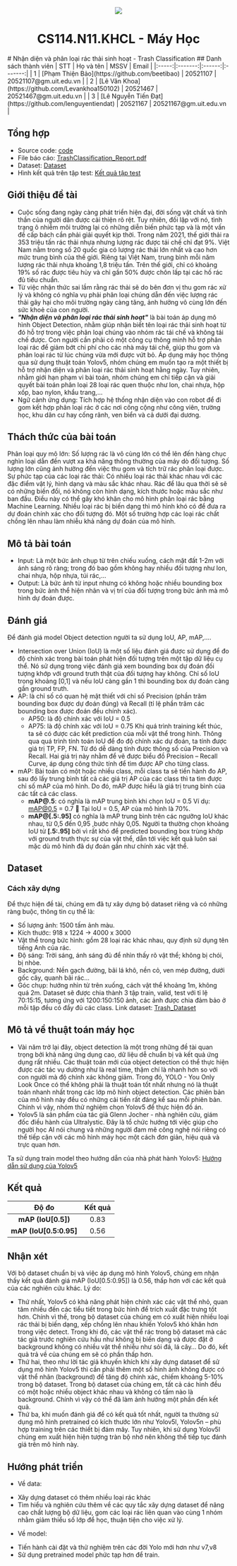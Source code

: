 <p align="center">
   <a href="https://www.uit.edu.vn/">
      <img src="https://i.imgur.com/WmMnSRt.png" border="none">
   </a>
</p>
<h1 align="center">
    CS114.N11.KHCL - Máy Học
</h1>
# Nhận diện và phân loại rác thải sinh hoạt - Trash Classification
## Danh sách thành viên
| STT | Họ và tên | MSSV | Email |
|:-----:|:-------:|:------:|:-------:|
| 1 | [Phạm Thiện Bảo](https://github.com/beetibao) | 20521107 | 20521107@gm.uit.edu.vn |
| 2 | [Lê Văn Khoa](https://github.com/Levankhoa150102) | 20521467 | 20521467@gm.uit.edu.vn |
| 3 | [Lê Nguyễn Tiến Đạt](https://github.com/lenguyentiendat) | 20521167 | 20521167@gm.uit.edu.vn |

## Tổng hợp
* Source code: [code](https://github.com/beetibao/CS114/blob/main/CS114_Trash_Classification.ipynb)
* File báo cáo: [TrashClassification_Report.pdf](https://github.com/beetibao/CS114/blob/main/CS114_TrashClassification.pdf)
* Dataset: [Dataset](https://drive.google.com/drive/folders/1Q8_Lf4WAmG5liwTWXvCyb0F4seT4MOHF?usp=sharing)
* Hình kết quả trên tập test: [Kết quả tập test](https://drive.google.com/drive/folders/10r2PK0sCLg5Yc848NnAPypgc3bllLl-0?usp=sharing)
## Giới thiệu đề tài
- Cuộc sống đang ngày càng phát triển hiện đại, đời sống vật chất và tinh thần của người dân được cải thiện rõ rệt. Tuy nhiên, đối lập với nó, tình trạng ô nhiễm môi trường lại có những diễn biến phức tạp và là một vấn đề cấp bách cần phải giải quyết kịp thời. Trong năm 2021, thế giới thải ra 353 triệu tấn rác thải nhựa nhưng lượng rác được tái chế chỉ đạt 9%. Việt Nam nằm trong số 20 quốc gia có lượng rác thải lớn nhất và cao hơn mức trung bình của thế giới. Riêng tại Việt Nam, trung bình mỗi năm lượng rác thải nhựa khoảng 1,8 triệu tấn. Trên thế giới, chỉ có khoảng 19% số rác được tiêu hủy và chỉ gần 50% được chôn lấp tại các hố rác đủ tiêu chuẩn. 
- Từ việc nhận thức sai lầm rằng rác thải sẽ do bên đơn vị thu gom rác xử lý và không có nghĩa vụ phải phân loại chúng dẫn đến việc lượng rác thải gây hại cho môi trường ngày càng tăng, ảnh hưởng vô cùng lớn đến sức khoẻ của con người.
- _**"Nhận diện và phân loại rác thải sinh hoạt"**_ là bài toán áp dụng mô hình Object Detection, nhằm giúp nhận biết tên loại rác thải sinh hoạt từ đó hỗ trợ trong việc phân loại chúng vào nhóm rác tái chế và không tái chế được. Con người cần phải có một công cụ thông minh hỗ trợ phân loại rác để giảm bớt chi phí cho các nhà máy tái chế, giúp thu gom và phân loại rác từ lúc chúng vừa mới được vứt bỏ. Áp dụng máy học thông qua sử dụng thuật toán Yolov5, nhóm chúng em muốn tạo ra một thiết bị hỗ trợ nhận diện và phân loại rác thải sinh hoạt hằng ngày. Tuy nhiên, nhằm giới hạn phạm vi bài toán, nhóm chúng em chỉ tiếp cận và giải quyết bài toán phân loại 28 loại rác quen thuộc như lon, chai nhựa, hộp xốp, bao nylon, khẩu trang,…
- Ngữ cảnh ứng dụng: Tích hợp hệ thống nhận diện vào con robot để đi gom kết hợp phân loại rác ở các nơi công cộng như công viên, trường học, khu dân cư hay cống rãnh, ven biển và cả dưới đại dương.
## Thách thức của bài toán
Phân loại quy mô lớn: Số lượng rác là vô cùng lớn có thể lên đến hàng chục nghìn loại dẫn đến vượt xa khả năng thông thường của máy dò đối tượng. Số lượng lớn cũng ảnh hưởng đến việc thu gom và tích trữ rác phân loại được.
Sự phức tạp của các loại rác thải: Có nhiều loại rác thải khác nhau với các đặc điểm vật lý, hình dạng và màu sắc khác nhau. Rác để lâu qua thời sẽ sẽ có những biến đổi, nó không còn hình dạng, kích thước hoặc màu sắc như ban đầu. Điều này có thể gây khó khăn cho mô hình phân loại rác bằng Machine Learning.
Nhiều loại rác bị biến dạng thì mô hình khó có để đưa ra dự đoán chính xác cho đối tượng đó. Một số trường hợp các loại rác chất chồng lên nhau làm nhiễu khả năng dự đoán của mô hình. 

## Mô tả bài toán
+ Input: Là một bức ảnh chụp từ trên chiếu xuống, cách mặt đất 1-2m với ánh sáng rõ ràng; trong đó bao gồm không hay nhiều đối tượng như lon, chai nhựa, hộp nhựa, túi rác,…
+ Output: Là bức ảnh từ input nhưng có không hoặc nhiều bounding box trong bức ảnh thể hiện nhãn và vị trí của đối tượng trong bức ảnh mà mô hình dự đoán được. 

## Đánh giá
Để đánh giá model Object detection người ta sử dụng IoU, AP, mAP,….
- Intersection over Union (IoU) là một số liệu đánh giá được sử dụng để đo độ chính xác trong bài toán phát hiện đối tượng trên một tập dữ liệu cụ thể. Nó sử dụng trong việc đánh giá xem bounding box dự đoán đối tượng khớp với ground truth thật của đối tượng hay không. Chỉ số IoU trong khoảng [0,1] và nếu IoU càng gần 1 thì bounding box dự đoán càng gần ground truth.
- AP: là chỉ số có quan hệ mật thiết với chỉ số Precision (phần trăm bounding box được dự đoán đúng) và Recall (tỉ lệ phần trăm các bounding box được đoán đều chính xác). 
  + AP50: là độ chính xác với IoU = 0.5 
  + AP75: là độ chính xác với IoU = 0.75
Khi quá trình training kết thúc, ta sẽ có được các kết prediction của mỗi vật thể trong hình. Thông qua quá trình tính toán IoU để đo độ chính xác dự đoán, ta tính được giá trị TP, FP, FN. Từ đó dễ dàng tính được thông số của Precision và Recall. Hai giá trị này nhằm để vẽ được biểu đồ Precision – Recall Curve, áp dụng công thức tính để tìm được AP cho từng class.
- mAP: Bài toán có một hoặc nhiều class, mỗi class ta sẽ tiến hành đo AP, sau đó lấy trung bình tất cả các giá trị AP của các class thì ta tìm được chỉ số mAP của mô hình. Do đó, mAP được hiểu là giá trị trung bình của các tất cả các class.
  + **mAP@.5**: có nghĩa là mAP trung bình khi chọn IoU = 0.5
Ví dụ: mAP@0.5 = 0.7  Tại IoU = 0.5, AP của mô hình là 70%.
  + **mAP@[.5:.95]** có nghĩa là mAP trung bình trên các ngưỡng IoU khác nhau, từ 0,5 đến 0,95 ,bước nhảy 0,05.
Người ta thường chọn khoảng IoU từ **[.5:.95]** bởi vì rất khó để predicted bounding box trùng khớp với ground truth thực sự của vật thể, dẫn tới việc kết quả luôn sai mặc dù mô hình đã dự đoán gần như chính xác vật thể.

## Dataset
### Cách xây dựng
Để thực hiện đề tài, chúng em đã tự xây dựng bộ dataset riêng và có những ràng buộc, thông tin cụ thể là:
- Số lượng ảnh: 1500 tấm ảnh màu. 
- Kích thước: 918 x 1224 → 4000 x 3000
- Vật thể trong bức hình: gồm 28 loại rác khác nhau, quy định sử dụng tên tiếng Anh của rác.
- Độ sáng: Trời sáng, ánh sáng đủ để nhìn thấy rõ vật thể; không bị chói, bị nhòe.
- Background: Nền gạch đường, bãi lá khô, nền cỏ, ven mép đường, dưới gốc cây, quanh bãi rác…
- Góc chụp: hướng nhìn từ trên xuống, cách vật thể khoảng 1m, không quá 2m.
Dataset sẽ được chia thành 3 tập train, valid, test với tỉ lệ 70:15:15, tương ứng với 1200:150:150 ảnh, các ảnh được chia đảm bảo ở mỗi tập đều có đầy đủ các class.
Link dataset: [Trash_Dataset](https://drive.google.com/drive/folders/1Q8_Lf4WAmG5liwTWXvCyb0F4seT4MOHF?usp=sharing)

## Mô tả về thuật toán máy học
- Vài năm trở lại đây, object detection là một trong những đề tài quan trọng bởi khả năng ứng dụng cao, dữ liệu dễ chuẩn bị và kết quả ứng dụng rất nhiều. Các thuật toán mới của object detection có thể thực hiện được các tác vụ dường như là real time, thậm chí là nhanh hơn so với con người mà độ chính xác không giảm. Trong đó, YOLO - You Only Look Once có thể không phải là thuật toán tốt nhất nhưng nó là thuật toán nhanh nhất trong các lớp mô hình object detection. Các phiên bản của mô hình này đều có những cải tiến rất đáng kể sau mỗi phiên bản. Chính vì vậy, nhóm thử nghiệm chọn Yolov5 để thực hiện đồ án.
- Yolov5 là sản phẩm của tác giả Glenn Jocher - nhà nghiên cứu, giám đốc điều hành của Ultralystic. Đây là tổ chức hướng tới việc giúp cho người học AI nói chung và những người đam mê công nghệ nói riêng có thể tiếp cận với các mô hình máy học một cách đơn giản, hiệu quả và trực quan hơn.

Ta sử dụng train model theo hướng dẫn của nhà phát hành Yolov5: [Hướng dẫn sử dụng của Yolov5](https://github.com/ultralytics/yolov5)

## Kết quả
| **Độ đo**                |  **Kết quả**    | 
| :----------------------: |:--------------: | 
|  **mAP (IoU[0.5])**      |  0.83           |  
|  **mAP (IoU[0.5:0.95]**  |  0.56           |  

## Nhận xét
Với bộ dataset chuẩn bị và việc áp dụng mô hình Yolov5, chúng em nhận thấy kết quả đánh giá mAP (IoU[0.5:0.95]) là 0.56, thấp hơn với các kết quả của các nghiên cứu khác.
Lý do:
+ Thứ nhất, Yolov5 có khả năng phát hiện chính xác các vật thể nhỏ, quan tâm nhiều đến các tiểu tiết trong bức hình để trích xuất đặc trưng tốt hơn. Chính vì thế, trong bộ dataset của chúng em có xuất hiện nhiều loại rác thải bị biến dạng, xếp chồng lên nhau khiến Yolov5 khó khăn hơn trong việc detect. Trong khi đó, các vật thể rác trong bộ dataset mà các tác giả trước nghiên cứu hầu như không bị biến dạng và được đặt ở background không có nhiều vật thể nhiễu như sỏi đá, lá cây… Do đó, kết quả trả về của chúng em sẽ có phần thấp hơn.
+ Thứ hai, theo như lời tác giả khuyến khích khi xây dựng dataset để sử dụng mô hình Yolov5 thì cần phải thêm một số hình ảnh không được có vật thể nhãn (background) để tăng độ chính xác, chiếm khoảng 5-10% trong bộ dataset. Trong bộ dataset của chúng em, tất cả các hình đều có một hoặc nhiều object khác nhau và không có tấm nào là background. Chính vì vậy có thể đã làm ảnh hưởng một phần đến kết quả.
+ Thứ ba, khi muốn đánh giá để có kết quả tốt nhất, người ta thường sử dụng mô hình pretrained có kích thước lớn như Yolov5l,  Yolov5n – phù hợp training trên các thiết bị đám mây. Tuy nhiên, khi sử dụng Yolov5l chúng em xuất hiện hiện tượng tràn bộ nhớ nên không thể tiếp tục đánh giá trên mô hình này. 

## Hướng phát triển
+ Về data:
-	Xây dựng dataset có thêm nhiều loại rác khác 
-	Tìm hiểu và nghiên cứu thêm về các quy tắc xây dựng dataset để nâng cao chất lượng bộ dữ liệu, gom các loại rác liên quan vào cùng 1 nhóm nhằm giảm thiểu số lớp để học, thuận tiện cho việc xử lý.
+ Về model:
-	Tiến hành cài đặt và thử nghiệm trên các đời Yolo mới hơn như v7,v8 
-	Sử dụng pretrained model phức tạp hơn để train.
